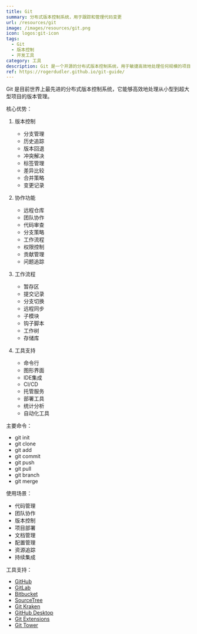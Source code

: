 ```yaml
---
title: Git
summary: 分布式版本控制系统，用于跟踪和管理代码变更
url: /resources/git
image: /images/resources/git.png
icon: logos:git-icon
tags:
  - Git
  - 版本控制
  - 开发工具
category: 工具
description: Git 是一个开源的分布式版本控制系统，用于敏捷高效地处理任何规模的项目，是现代软件开发中不可或缺的工具。
ref: https://rogerdudler.github.io/git-guide/
---
```


Git 是目前世界上最先进的分布式版本控制系统，它能够高效地处理从小型到超大型项目的版本管理。

核心优势：

1. 版本控制
   - 分支管理
   - 历史追踪
   - 版本回退
   - 冲突解决
   - 标签管理
   - 差异比较
   - 合并策略
   - 变更记录

2. 协作功能
   - 远程仓库
   - 团队协作
   - 代码审查
   - 分支策略
   - 工作流程
   - 权限控制
   - 贡献管理
   - 问题追踪

3. 工作流程
   - 暂存区
   - 提交记录
   - 分支切换
   - 远程同步
   - 子模块
   - 钩子脚本
   - 工作树
   - 存储库

4. 工具支持
   - 命令行
   - 图形界面
   - IDE集成
   - CI/CD
   - 托管服务
   - 部署工具
   - 统计分析
   - 自动化工具

主要命令：
- git init
- git clone
- git add
- git commit
- git push
- git pull
- git branch
- git merge

使用场景：
- 代码管理
- 团队协作
- 版本控制
- 项目部署
- 文档管理
- 配置管理
- 资源追踪
- 持续集成

工具支持：
- [GitHub](https://github.com/)
- [GitLab](https://gitlab.com/)
- [Bitbucket](https://bitbucket.org/)
- [SourceTree](https://www.sourcetreeapp.com/)
- [Git Kraken](https://www.gitkraken.com/)
- [GitHub Desktop](https://desktop.github.com/)
- [Git Extensions](https://gitextensions.github.io/)
- [Git Tower](https://www.git-tower.com/)
